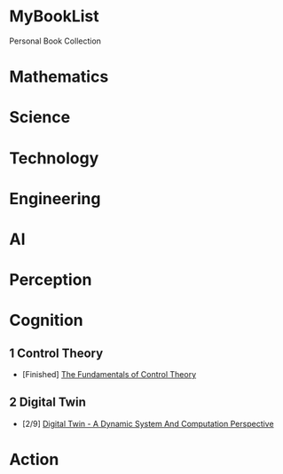 # MyBookList
Personal Book Collection

# Mathematics

# Science

# Technology

# Engineering

# AI

# Perception

# Cognition
## 1 Control Theory
- [Finished] [The Fundamentals of Control Theory](https://engineeringmedia.com/books)

    
## 2 Digital Twin
- [2/9] [Digital Twin - A Dynamic System And Computation Perspective](https://www.taylorfrancis.com/books/mono/10.1201/9781003268048/digital-twin-ranjan-ganguli-sondipon-adhikari-souvik-chakraborty-mrittika-ganguli)

# Action
